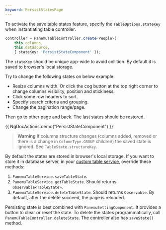 ```yaml
---
keyword: PersistStatesPage
---
```


To activate the save table states feature, specify the `TableOptions.stateKey` when instantiating table controller.

```typescript {4}
controller = PanemuTableController.create<People>(
	this.columns, 
	this.datasource, 
	{ stateKey: 'PersistStateComponent' });
```

The `stateKey` should be unique app-wide to avoid collition. By default it is saved to browser's local storage.

Try to change the following states on below example:
- Resize columns width. Or click the cog button at the top right corner to change columns visibility, position
and stickiness.
- Click some row headers to sort.
- Specify search criteria and grouping.
- Change the pagination range/page.

Then go to other page and back. The last states should be restored.

{{ NgDocActions.demo("PersistStateComponent") }}

> **Warning**
> If columns structure changes (columns added, removed or there is a change in `ColumnType.GROUP` children)
the saved state is ignored. See `TableState.structureKey`.

By default the states are stored in browser's local storage. If you want to store it in database server,
in your [custom table service](getting-started/configuration), override these methods:

1. `PanemuTableService.saveTableState`.
2. `PanemuTableService.getTableState`. Should returns `Observable<TableState>`.
3. `PanemuTableService.deleteTableState`. Should returns `Observable`. By default, after the delete
succeed, the page is reloaded.

Persisting state is best combined with `PanemuSettingComponent`. It provides a button to clear or reset the state.
To delete the states programmatically, call `PanemuTableController.deleteState`. The controller also has 
`saveState()` method.